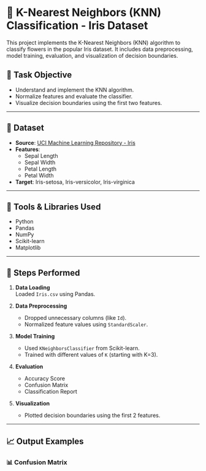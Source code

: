 # 🌸 K-Nearest Neighbors (KNN) Classification - Iris Dataset

This project implements the K-Nearest Neighbors (KNN) algorithm to classify flowers in the popular Iris dataset. It includes data preprocessing, model training, evaluation, and visualization of decision boundaries.

## 📌 Task Objective
- Understand and implement the KNN algorithm.
- Normalize features and evaluate the classifier.
- Visualize decision boundaries using the first two features.

---

## 📁 Dataset

- **Source**: [UCI Machine Learning Repository - Iris](https://www.kaggle.com/datasets/uciml/iris)
- **Features**:
  - Sepal Length
  - Sepal Width
  - Petal Length
  - Petal Width
- **Target**: Iris-setosa, Iris-versicolor, Iris-virginica

---

## 🔧 Tools & Libraries Used

- Python
- Pandas
- NumPy
- Scikit-learn
- Matplotlib

---

## 🚀 Steps Performed

1. **Data Loading**  
   Loaded `Iris.csv` using Pandas.

2. **Data Preprocessing**  
   - Dropped unnecessary columns (like `Id`).
   - Normalized feature values using `StandardScaler`.

3. **Model Training**  
   - Used `KNeighborsClassifier` from Scikit-learn.
   - Trained with different values of `K` (starting with K=3).

4. **Evaluation**  
   - Accuracy Score
   - Confusion Matrix
   - Classification Report

5. **Visualization**  
   - Plotted decision boundaries using the first 2 features.

---

## 📈 Output Examples

### 📊 Confusion Matrix
